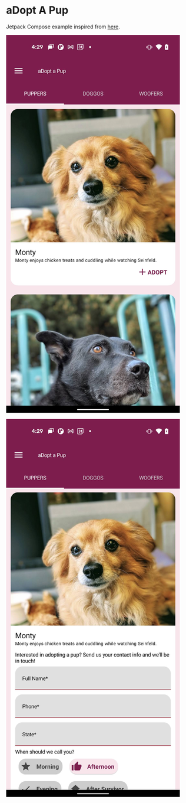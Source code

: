 # aDopt A Pup

Jetpack Compose example inspired from [here](https://adopt-a-pup.glitch.me/).

![](/screenshots/1.jpg)

![](/screenshots/2.jpg)
